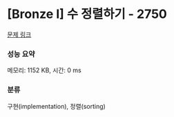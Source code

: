 # [Bronze I] 수 정렬하기 - 2750 

[문제 링크](https://www.acmicpc.net/problem/2750) 

### 성능 요약

메모리: 1152 KB, 시간: 0 ms

### 분류

구현(implementation), 정렬(sorting)

